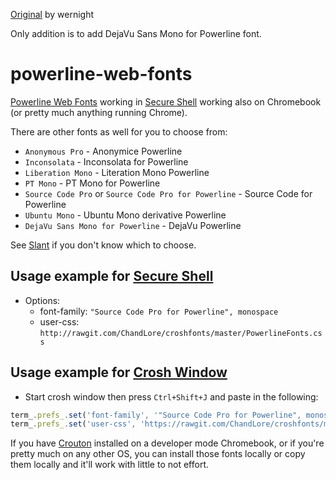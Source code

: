 [Original](https://github.com/wernight/powerline-web-fonts) by wernight

Only addition is to add DejaVu Sans Mono for Powerline font.


# powerline-web-fonts

[Powerline Web Fonts](https://github.com/powerline/fonts) working in [Secure Shell](https://chrome.google.com/webstore/detail/secure-shell/pnhechapfaindjhompbnflcldabbghjo)
working also on Chromebook (or pretty much anything running Chrome).
   
There are other fonts as well for you to choose from:
  * `Anonymous Pro` - Anonymice Powerline
  * `Inconsolata` - Inconsolata for Powerline
  * `Liberation Mono` - Literation Mono Powerline
  * `PT Mono` - PT Mono for Powerline
  * `Source Code Pro` or `Source Code Pro for Powerline` - Source Code for Powerline
  * `Ubuntu Mono` - Ubuntu Mono derivative Powerline
  * `DejaVu Sans Mono for Powerline` - DejaVu Powerline

See [Slant](http://www.slant.co/topics/67/~programming-fonts) if you don't know which to choose.

## Usage example for [Secure Shell](https://chrome.google.com/webstore/detail/secure-shell/pnhechapfaindjhompbnflcldabbghjo)

  - Options:
      - font-family: `"Source Code Pro for Powerline", monospace`
      - user-css: `http://rawgit.com/ChandLore/croshfonts/master/PowerlineFonts.css`

## Usage example for [Crosh Window](https://chrome.google.com/webstore/detail/crosh-window/nhbmpbdladcchdhkemlojfjdknjadhmh)

  - Start crosh window then press `Ctrl+Shift+J` and paste in the following:
  
```js
term_.prefs_.set('font-family', '"Source Code Pro for Powerline", monospace');
term_.prefs_.set('user-css', 'https://rawgit.com/ChandLore/croshfonts/master/PowerlineFonts.css');
```

If you have [Crouton](https://github.com/dnschneid/crouton) installed on a developer mode Chromebook,
or if you're pretty much on any other OS, you can install those fonts locally or copy them locally
and it'll work with little to not effort.
